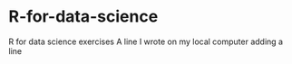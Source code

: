 # R-for-data-science
R for data science exercises
A line I wrote on my local computer
adding a line
